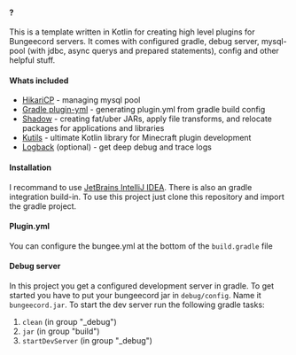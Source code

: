 #### ?
This is a template written in Kotlin for creating high level plugins for Bungeecord servers.
It comes with configured gradle, debug server, mysql-pool (with jdbc, async querys and prepared statements), config and other helpful stuff.

#### Whats included

- [HikariCP](https://github.com/brettwooldridge/HikariCP) - managing mysql pool
- [Gradle plugin-yml](https://github.com/Minecrell/plugin-yml) - generating plugin.yml from gradle build config
- [Shadow](https://github.com/johnrengelman/shadow) - creating fat/uber JARs, apply file transforms, and relocate packages for applications and libraries
- [Kutils](https://github.com/hazae41/mc-kutils) - ultimate Kotlin library for Minecraft plugin development
- [Logback](https://github.com/qos-ch/logback) (optional) - get deep debug and trace logs

#### Installation

I recommand to use [JetBrains IntelliJ IDEA](https://www.jetbrains.com/de-de/idea/). There is also an gradle integration build-in.
To use this project just clone this repository and import the gradle project.

#### Plugin.yml
You can configure the bungee.yml at the bottom of the `build.gradle` file

#### Debug server

In this project you get a configured development server in gradle. To get started you have to put your bungeecord jar in `debug/config`. Name it `bungeecord.jar`.
To start the dev server run the following gradle tasks:

1. ```clean``` (in group "_debug")
2. ```jar``` (in group "build")
3. ```startDevServer``` (in group "_debug")
